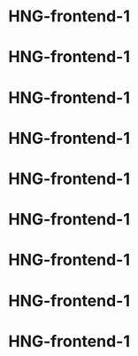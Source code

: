 # HNG-frontend-1
# HNG-frontend-1
# HNG-frontend-1
# HNG-frontend-1
# HNG-frontend-1
# HNG-frontend-1
# HNG-frontend-1
# HNG-frontend-1
# HNG-frontend-1
